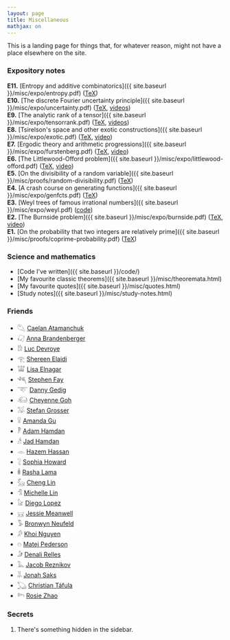 ```yaml
---
layout: page
title: Miscellaneous
mathjax: on
---
```


This is a landing page for things that, for whatever reason, might not have a place elsewhere on the site.

### Expository notes

__E11.__ [Entropy and additive combinatorics]({{ site.baseurl }}/misc/expo/entropy.pdf) ([TeX](https://raw.githubusercontent.com/marcelgoh/marcelgoh.github.io/master/misc/expo/entropy.tex))  
__E10.__ [The discrete Fourier uncertainty principle]({{ site.baseurl }}/misc/expo/uncertainty.pdf) ([TeX](https://raw.githubusercontent.com/marcelgoh/marcelgoh.github.io/master/misc/expo/uncertainty.tex), [videos](https://youtube.com/playlist?list=PLnTUn2PYmGJRxcULXJAQvkRMsN8lu1_zg))  
__E9.__ [The analytic rank of a tensor]({{ site.baseurl }}/misc/expo/tensorrank.pdf) ([TeX](https://raw.githubusercontent.com/marcelgoh/marcelgoh.github.io/master/misc/expo/tensorrank.tex), [videos](https://youtube.com/playlist?list=PLnTUn2PYmGJSbZK2nDSbRqLdyvIu9Axm7))  
__E8.__ [Tsirelson's space and other exotic constructions]({{ site.baseurl }}/misc/expo/exotic.pdf) ([TeX](https://raw.githubusercontent.com/marcelgoh/marcelgoh.github.io/master/misc/expo/exotic.tex), [video](https://youtu.be/YMe_Z9YJm9Y))  
__E7.__ [Ergodic theory and arithmetic progressions]({{ site.baseurl }}/misc/expo/furstenberg.pdf) ([TeX](https://raw.githubusercontent.com/marcelgoh/marcelgoh.github.io/master/misc/expo/furstenberg.tex), [video](https://youtu.be/Qr59etv0Tsw))  
__E6.__ [The Littlewood-Offord problem]({{ site.baseurl }}/misc/expo/littlewood-offord.pdf) ([TeX](https://raw.githubusercontent.com/marcelgoh/marcelgoh.github.io/master/misc/expo/littlewood-offord.tex), [video](https://youtu.be/ntMfj9G3MQg))  
__E5.__ [On the divisibility of a random variable]({{ site.baseurl }}/misc/proofs/random-divisibility.pdf) ([TeX](https://raw.githubusercontent.com/marcelgoh/marcelgoh.github.io/master/misc/proofs/random-divisibility.tex))  
__E4.__ [A crash course on generating functions]({{ site.baseurl }}/misc/expo/genfcts.pdf) ([TeX](https://raw.githubusercontent.com/marcelgoh/marcelgoh.github.io/master/misc/expo/genfcts.tex))  
__E3.__ [Weyl trees of famous irrational numbers]({{ site.baseurl }}/misc/expo/weyl.pdf) ([code](https://github.com/marcelgoh/organic-trees/tree/master/weyl))  
__E2.__ [The Burnside problem]({{ site.baseurl }}/misc/expo/burnside.pdf) ([TeX](https://raw.githubusercontent.com/marcelgoh/marcelgoh.github.io/master/misc/expo/burnside.tex), [video](https://youtu.be/GxiFu0tpL_s))  
__E1.__ [On the probability that two integers are relatively prime]({{ site.baseurl }}/misc/proofs/coprime-probability.pdf) ([TeX](https://raw.githubusercontent.com/marcelgoh/marcelgoh.github.io/master/misc/proofs/coprime-probability.tex))  


### Science and mathematics

+ [Code I've written]({{ site.baseurl }}/code/)
+ [My favourite classic theorems]({{ site.baseurl }}/misc/theoremata.html)
+ [My favourite quotes]({{ site.baseurl }}/misc/quotes.html)
+ [Study notes]({{ site.baseurl }}/misc/study-notes.html)


### Friends

+ &#78241; [Caelan Atamanchuk](http://caelanatamanchuk.com)
+ &#78553; [Anna Brandenberger](https://abrandenberger.github.io/)
+ &#77848; [Luc Devroye](http://luc.devroye.org/)
+ &#77952; [Shereen Elaidi](https://shereenelaidi.github.io/)
+ &#77868; [Lisa Elnagar](https://lisaelnagar.com/)
+ &#78216; [Stephen Fay](https://stephenfay.xyz)
+ &#78085; [Danny Gedig](https://dgedig.webflow.io/)
+ &#78064; [Cheyenne Goh](https://cheyennegoh.github.io/)
+ &#78190; [Stefan Grosser](https://blog.catalangrenade.com/p/about.html)
+ &#78704; [Amanda Gu](https://amandagu.github.io/)
+ &#78818; [Adam Hamdan](http://adamhamdan.ca/)
+ &#77874; [Jad Hamdan](https://jadhamdan.github.io/)
+ &#77945; [Hazem Hassan](https://www.math.mcgill.ca/hazem.hassan/)
+ &#78023; [Sophia Howard](https://sophiahoward22.github.io/)
+ &#78764; [Rasha Lama](https://rashalama.com)
+ &#78069; [Cheng Lin](https://cheng-lin.me)
+ &#77862; [Michelle Lin](https://mchll-ln.github.io/)
+ &#78048; [Diego Lopez](https://diegolopez.me)
+ &#78106; [Jessie Meanwell](https://sites.jessiemeanwell.com/)
+ &#78179; [Bronwyn Neufeld](https://www.bneufeld.com/)
+ &#77844; [Khoi Nguyen](https://dkhoi148.repl.co)
+ &#78328; [Matej Pederson](https://xjetam.github.io)
+ &#77839; [Denali Relles](https://denali-relles.github.io)
+ &#78163; [Jacob Reznikov](https://axiomofchoice.dev/)
+ &#77857; [Jonah Saks](https://jonahsaks.github.io)
+ &#78223; [Christian Táfula](https://dms.umontreal.ca/~tafula/)
+ &#78264; [Rosie Zhao](https://rosieyzh.github.io/)

### Secrets

1. There's something hidden in the sidebar.

